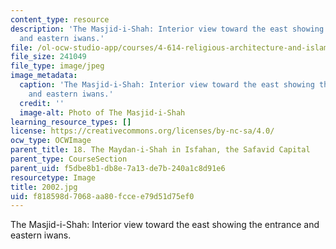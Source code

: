 ```yaml
---
content_type: resource
description: 'The Masjid-i-Shah: Interior view toward the east showing the entrance
  and eastern iwans.'
file: /ol-ocw-studio-app/courses/4-614-religious-architecture-and-islamic-cultures-fall-2002/f818598d7068aa80fccee79d51d75ef0_2002.jpg
file_size: 241049
file_type: image/jpeg
image_metadata:
  caption: 'The Masjid-i-Shah: Interior view toward the east showing the entrance
    and eastern iwans.'
  credit: ''
  image-alt: Photo of The Masjid-i-Shah
learning_resource_types: []
license: https://creativecommons.org/licenses/by-nc-sa/4.0/
ocw_type: OCWImage
parent_title: 18. The Maydan-i-Shah in Isfahan, the Safavid Capital
parent_type: CourseSection
parent_uid: f5dbe8b1-db8e-7a13-de7b-240a1c8d91e6
resourcetype: Image
title: 2002.jpg
uid: f818598d-7068-aa80-fcce-e79d51d75ef0
---
```

The Masjid-i-Shah: Interior view toward the east showing the entrance and eastern iwans.
